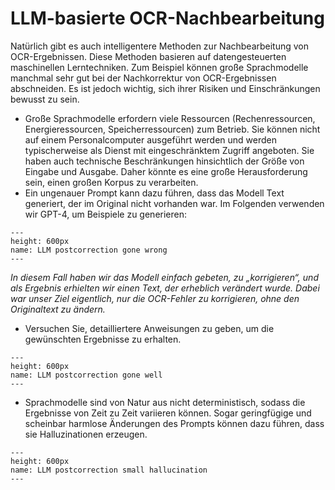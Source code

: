 # LLM-basierte OCR-Nachbearbeitung

Natürlich gibt es auch intelligentere Methoden zur Nachbearbeitung von OCR-Ergebnissen. Diese Methoden basieren auf datengesteuerten maschinellen Lerntechniken. Zum Beispiel können große Sprachmodelle manchmal sehr gut bei der Nachkorrektur von OCR-Ergebnissen abschneiden. Es ist jedoch wichtig, sich ihrer Risiken und Einschränkungen bewusst zu sein.

* Große Sprachmodelle erfordern viele Ressourcen (Rechenressourcen, Energieressourcen, Speicherressourcen) zum Betrieb. Sie können nicht auf einem Personalcomputer ausgeführt werden und werden typischerweise als Dienst mit eingeschränktem Zugriff angeboten. Sie haben auch technische Beschränkungen hinsichtlich der Größe von Eingabe und Ausgabe. Daher könnte es eine große Herausforderung sein, einen großen Korpus zu verarbeiten.
* Ein ungenauer Prompt kann dazu führen, dass das Modell Text generiert, der im Original nicht vorhanden war. Im Folgenden verwenden wir GPT-4, um Beispiele zu generieren:

```{figure} ../book_images/llm_postcorr_bad.png
---
height: 600px
name: LLM postcorrection gone wrong
---
```

*In diesem Fall haben wir das Modell einfach gebeten, zu „korrigieren“, und als Ergebnis erhielten wir einen Text, der erheblich verändert wurde. Dabei war unser Ziel eigentlich, nur die OCR-Fehler zu korrigieren, ohne den Originaltext zu ändern.*

* Versuchen Sie, detailliertere Anweisungen zu geben, um die gewünschten Ergebnisse zu erhalten.

```{figure} ../book_images/llm_postcorr_good.png
---
height: 600px
name: LLM postcorrection gone well
---
```
* Sprachmodelle sind von Natur aus nicht deterministisch, sodass die Ergebnisse von Zeit zu Zeit variieren können. Sogar geringfügige und scheinbar harmlose Änderungen des Prompts können dazu führen, dass sie Halluzinationen erzeugen.


```{figure} ../book_images/llm_postcorr_hallucinates.png
---
height: 600px
name: LLM postcorrection small hallucination
---
```



